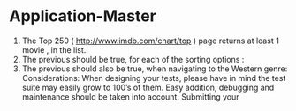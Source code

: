 # Application-Master
1. The Top 250 ( http://www.imdb.com/chart/top ) page returns at least 1 movie , in the list.
2. The previous should be true, for each of the sorting options :
3. The previous should also be true, when navigating to the Western genre:
Considerations:
When designing your tests, please have in mind the test suite may easily grow to 100’s of them.
Easy addition, debugging and maintenance should be taken into account.
Submitting your
